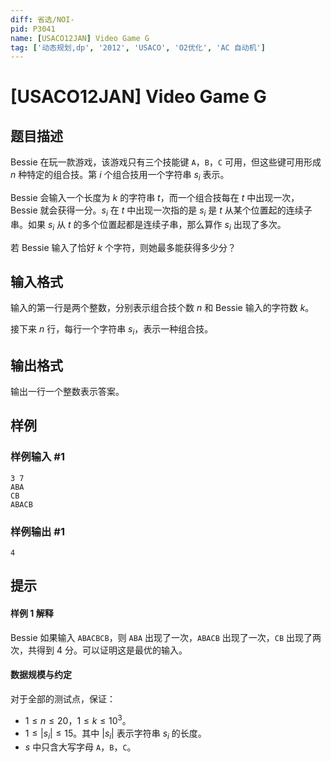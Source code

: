 ```yaml
---
diff: 省选/NOI-
pid: P3041
name: [USACO12JAN] Video Game G
tag: ['动态规划,dp', '2012', 'USACO', 'O2优化', 'AC 自动机']
---
```

# [USACO12JAN] Video Game G
## 题目描述

Bessie 在玩一款游戏，该游戏只有三个技能键 `A`，`B`，`C` 可用，但这些键可用形成 $n$ 种特定的组合技。第 $i$ 个组合技用一个字符串 $s_i$ 表示。

Bessie 会输入一个长度为 $k$ 的字符串 $t$，而一个组合技每在 $t$ 中出现一次，Bessie 就会获得一分。$s_i$ 在 $t$ 中出现一次指的是 $s_i$ 是 $t$ 从某个位置起的连续子串。如果 $s_i$ 从 $t$ 的多个位置起都是连续子串，那么算作 $s_i$ 出现了多次。

若 Bessie 输入了恰好 $k$ 个字符，则她最多能获得多少分？
## 输入格式

输入的第一行是两个整数，分别表示组合技个数 $n$ 和 Bessie 输入的字符数 $k$。

接下来 $n$ 行，每行一个字符串 $s_i$，表示一种组合技。
## 输出格式

输出一行一个整数表示答案。
## 样例

### 样例输入 #1
```
3 7 
ABA 
CB 
ABACB 

```
### 样例输出 #1
```
4 

```
## 提示

#### 样例 1 解释

Bessie 如果输入 `ABACBCB`，则 `ABA` 出现了一次，`ABACB` 出现了一次，`CB` 出现了两次，共得到 $4$ 分。可以证明这是最优的输入。

#### 数据规模与约定

对于全部的测试点，保证：

- $1 \leq n \leq 20$，$1 \leq k \leq 10^3$。
- $1 \leq |s_i| \leq 15$。其中 $|s_i|$ 表示字符串 $s_i$ 的长度。
- $s$ 中只含大写字母 `A`，`B`，`C`。
